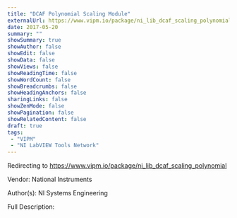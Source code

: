 ```yaml
---
title: "DCAF Polynomial Scaling Module"
externalUrl: https://www.vipm.io/package/ni_lib_dcaf_scaling_polynomial
date: 2017-05-20
summary: ""
showSummary: true
showAuthor: false
showEdit: false
showData: false
showViews: false
showReadingTime: false
showWordCount: false
showBreadcrumbs: false
showHeadingAnchors: false
sharingLinks: false
showZenMode: false
showPagination: false
showRelatedContent: false
draft: true
tags:
 - "VIPM"
 - "NI LabVIEW Tools Network"
---
```


Redirecting to https://www.vipm.io/package/ni_lib_dcaf_scaling_polynomial

Vendor: National Instruments

Author(s): NI Systems Engineering
 
Full Description:
